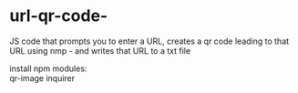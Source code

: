 # url-qr-code-
JS code that prompts you to enter a URL, creates a qr code leading to that URL using nmp - and writes that URL to a txt file 


install npm modules:  
  qr-image
  inquirer
